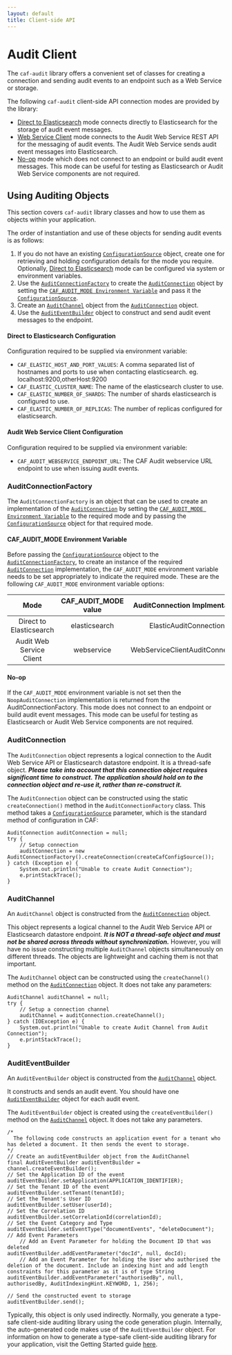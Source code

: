 ```yaml
---
layout: default
title: Client-side API
---
```


# Audit Client

The `caf-audit` library offers a convenient set of classes for creating a connection and sending audit events to an endpoint such as a Web Service or storage.

The following `caf-audit` client-side API connection modes are provided by the library:

- [Direct to Elasticsearch](#direct-to-elasticsearch-configuration) mode connects directly to Elasticsearch for the storage of audit event messages.
- [Web Service Client](#audit-web-service-client-configuration) mode connects to the Audit Web Service REST API for the messaging of audit events. The Audit Web Service sends audit event messages into Elasticsearch.
- [No-op](#no-op) mode which does not connect to an endpoint or build audit event messages. This mode can be useful for testing as Elasticsearch or Audit Web Service components are not required.

## Using Auditing Objects

This section covers `caf-audit` library classes and how to use them as objects within your application.

The order of instantiation and use of these objects for sending audit events is as follows:

1. If you do not have an existing [`ConfigurationSource`](#ConfigurationSource) object, create one for retrieving and holding configuration details for the mode you require. Optionally, [Direct to Elasticsearch](#direct-to-elasticsearch-configuration) mode can be configured via system or environment variables.
2. Use the [`AuditConnectionFactory`](#AuditConnectionFactory) to create the [`AuditConnection`](#AuditConnection) object by setting the [`CAF_AUDIT_MODE Environment Variable`](#CAF_AUDIT_MODE-environment-variable) and pass it the [`ConfigurationSource`](#ConfigurationSource).
3. Create an [`AuditChannel`](#AuditChannel) object from the [`AuditConnection`](#AuditConnection) object.
4. Use the [`AuditEventBuilder`](#AuditEventBuilder) object to construct and send audit event messages to the endpoint.

#### Direct to Elasticsearch Configuration  
Configuration required to be supplied via environment variable:  
- `CAF_ELASTIC_HOST_AND_PORT_VALUES`: A comma separated list of hostnames and ports to use when contacting elasticsearch. eg. localhost:9200,otherHost:9200  
- `CAF_ELASTIC_CLUSTER_NAME`: The name of the elasticsearch cluster to use.  
- `CAF_ELASTIC_NUMBER_OF_SHARDS`: The number of shards elasticsearch is configured to use.  
- `CAF_ELASTIC_NUMBER_OF_REPLICAS`: The number of replicas configured for elasticsearch.  


#### Audit Web Service Client Configuration  
Configuration required to be supplied via environment variable:  
- `CAF_AUDIT_WEBSERVICE_ENDPOINT_URL`: The CAF Audit webservice URL endpoint to use when issuing audit events.  

### AuditConnectionFactory

The `AuditConnectionFactory` is an object that can be used to create an implementation of the [`AuditConnection`](#AuditConnection) by setting the [`CAF_AUDIT_MODE Environment Variable`](#CAF_AUDIT_MODE-environment-variable) to the required mode and by passing the [`ConfigurationSource`](#ConfigurationSource) object for that required mode.

#### CAF\_AUDIT\_MODE Environment Variable

Before passing the [`ConfigurationSource`](#ConfigurationSource) object to the [`AuditConnectionFactory`](#AuditConnectionFactory), to create an instance of the required [`AuditConnection`](#AuditConnection) implementation, the `CAF_AUDIT_MODE` environment variable needs to be set appropriately to indicate the required mode. These are the following `CAF_AUDIT_MODE` environment variable options:

|           Mode           | CAF_AUDIT_MODE value |  AuditConnection Implmentation  |                          Required AuditConfiguration                          |
|:------------------------:|:--------------------:|:-------------------------------:|:-----------------------------------------------------------------------------:|
|  Direct to Elasticsearch |        elasticsearch        |      ElasticAuditConnection     |      [ElasticAuditConfiguration](#direct-to-elasticsearch-configuration)      |
| Audit Web Service Client |      webservice      | WebServiceClientAuditConnection | [WebServiceClientAuditConfiguration](#audit-web-service-client-configuration) |

#### No-op

If the `CAF_AUDIT_MODE` environment variable is not set then the `NoopAuditConnection` implementation is returned from the AuditConnectionFactory. This mode does not connect to an endpoint or build audit event messages. This mode can be useful for testing as Elasticsearch or Audit Web Service components are not required.

### AuditConnection

The `AuditConnection` object represents a logical connection to the Audit Web Service API or Elasticsearch datastore endpoint. It is a thread-safe object. ***Please take into account that this connection object requires significant time to construct. The application should hold on to the connection object and re-use it, rather than re-construct it.***


The `AuditConnection` object can be constructed using the static `createConnection()` method in the `AuditConnectionFactory` class. This method takes a [`ConfigurationSource`](#ConfigurationSource) parameter, which is the standard method of configuration in CAF:

	AuditConnection auditConnection = null;
    try {
        // Setup connection
        auditConnection = new AuditConnectionFactory().createConnection(createCafConfigSource());
    } catch (Exception e) {
        System.out.println("Unable to create Audit Connection");
        e.printStackTrace();
    }

### AuditChannel

An `AuditChannel` object is constructed from the [`AuditConnection`](#AuditConnection) object.

This object represents a logical channel to the Audit Web Service API or Elasticsearch datastore endpoint. ***It is NOT a thread-safe object and must not be shared across threads without synchronization.*** However, you will have no issue constructing multiple `AuditChannel` objects simultaneously on different threads. The objects are lightweight and caching them is not that important.

The `AuditChannel` object can be constructed using the `createChannel()` method on the [`AuditConnection`](#AuditConnection) object. It does not take any parameters:

	AuditChannel auditChannel = null;
	try {
	    // Setup a connection channel
	    auditChannel = auditConnection.createChannel();
	} catch (IOException e) {
	    System.out.println("Unable to create Audit Channel from Audit Connection");
	    e.printStackTrace();
	}

### AuditEventBuilder

An `AuditEventBuilder` object is constructed from the [`AuditChannel`](#AuditChannel) object.

It constructs and sends an audit event. You should have one [`AuditEventBuilder`](#AuditEventBuilder) object for each audit event.

The `AuditEventBuilder` object is created using the `createEventBuilder()` method on the [`AuditChannel`](#AuditChannel) object. It does not take any parameters.
	
	/*
	  The following code constructs an application event for a tenant who has deleted a document. It then sends the event to storage.
	*/
	// Create an auditEventBuilder object from the AuditChannel
	final AuditEventBuilder auditEventBuilder = channel.createEventBuilder();
	// Set the Application ID of the event
	auditEventBuilder.setApplication(APPLICATION_IDENTIFIER);
	// Set the Tenant ID of the event
	auditEventBuilder.setTenant(tenantId);
	// Set the Tenant's User ID
	auditEventBuilder.setUser(userId);
	// Set the Correlation ID
	auditEventBuilder.setCorrelationId(correlationId);
	// Set the Event Category and Type
	auditEventBuilder.setEventType("documentEvents", "deleteDocument");
	// Add Event Parameters
		// Add an Event Parameter for holding the Document ID that was deleted
	auditEventBuilder.addEventParameter("docId", null, docId);
		// Add an Event Parameter for holding the User who authorised the deletion of the document. Include an indexing hint and add length constraints for this parameter as it is of type String
	auditEventBuilder.addEventParameter("authorisedBy", null, authorisedBy, AuditIndexingHint.KEYWORD, 1, 256);
	
	// Send the constructed event to storage
	auditEventBuilder.send();

Typically, this object is only used indirectly. Normally, you generate a type-safe client-side auditing library using the code generation plugin. Internally, the auto-generated code makes use of the `AuditEventBuilder` object. For information on how to generate a type-safe client-side auditing library for your application, visit the Getting Started guide [here](Getting-Started).
